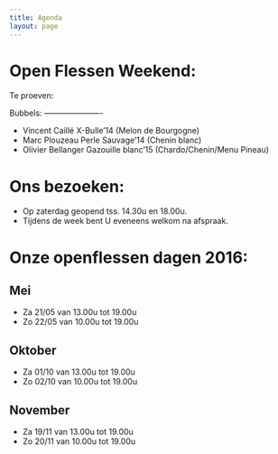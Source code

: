 ```yaml
---
title: Agenda
layout: page
---
```


Open Flessen Weekend:
=====================

Te proeven:

Bubbels:
———————-
* Vincent Caillé	X-Bulle’14 (Melon de Bourgogne)
* Marc Plouzeau		Perle Sauvage’14 (Chenin blanc)
* Olivier Bellanger	Gazouille blanc’15 (Chardo/Chenin/Menu Pineau)

Ons bezoeken:
============
* Op zaterdag geopend tss. 14.30u en 18.00u.
* Tijdens de week bent U eveneens welkom na afspraak.

Onze openflessen dagen 2016:
============================

Mei
---
* Za 21/05 van 13.00u tot 19.00u
* Zo 22/05 van 10.00u tot 19.00u

Oktober
-------
* Za 01/10 van 13.00u tot 19.00u
* Zo 02/10 van 10.00u tot 19.00u

November
--------
* Za 19/11 van 13.00u tot 19.00u
* Zo 20/11 van 10.00u tot 19.00u


















